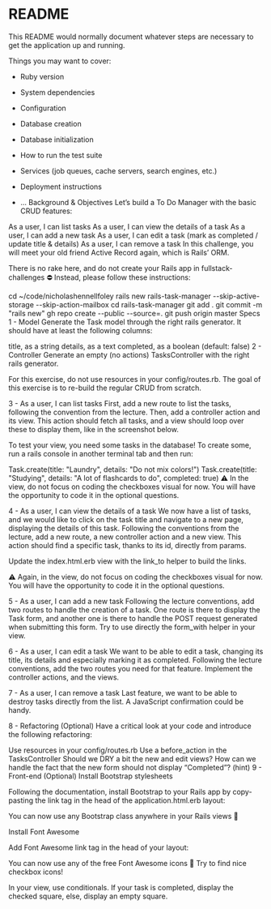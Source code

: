 # README

This README would normally document whatever steps are necessary to get the
application up and running.

Things you may want to cover:

* Ruby version

* System dependencies

* Configuration

* Database creation

* Database initialization

* How to run the test suite

* Services (job queues, cache servers, search engines, etc.)

* Deployment instructions

* ...
Background & Objectives
Let’s build a To Do Manager with the basic CRUD features:

As a user, I can list tasks
As a user, I can view the details of a task
As a user, I can add a new task
As a user, I can edit a task (mark as completed / update title & details)
As a user, I can remove a task
In this challenge, you will meet your old friend Active Record again, which is Rails’ ORM.

There is no rake here, and do not create your Rails app in fullstack-challenges ⛔️ Instead, please follow these instructions:

cd ~/code/nicholashennellfoley
rails new rails-task-manager --skip-active-storage --skip-action-mailbox
cd rails-task-manager
git add .
git commit -m "rails new"
gh repo create --public --source=.
git push origin master
Specs
1 - Model
Generate the Task model through the right rails generator. It should have at least the following columns:

title, as a string
details, as a text
completed, as a boolean (default: false)
2 - Controller
Generate an empty (no actions) TasksController with the right rails generator.

For this exercise, do not use resources in your config/routes.rb. The goal of this exercise is to re-build the regular CRUD from scratch.

3 - As a user, I can list tasks
First, add a new route to list the tasks, following the convention from the lecture. Then, add a controller action and its view. This action should fetch all tasks, and a view should loop over these to display them, like in the screenshot below.

To test your view, you need some tasks in the database! To create some, run a rails console in another terminal tab and then run:

Task.create(title: "Laundry", details: "Do not mix colors!")
Task.create(title: "Studying", details: "A lot of flashcards to do", completed: true)
⚠️ In the view, do not focus on coding the checkboxes visual for now. You will have the opportunity to code it in the optional questions.



4 - As a user, I can view the details of a task
We now have a list of tasks, and we would like to click on the task title and navigate to a new page, displaying the details of this task. Following the conventions from the lecture, add a new route, a new controller action and a new view. This action should find a specific task, thanks to its id, directly from params.

Update the index.html.erb view with the link_to helper to build the links.

⚠️ Again, in the view, do not focus on coding the checkboxes visual for now. You will have the opportunity to code it in the optional questions.



5 - As a user, I can add a new task
Following the lecture conventions, add two routes to handle the creation of a task. One route is there to display the Task form, and another one is there to handle the POST request generated when submitting this form. Try to use directly the form_with helper in your view.



6 - As a user, I can edit a task
We want to be able to edit a task, changing its title, its details and especially marking it as completed. Following the lecture conventions, add the two routes you need for that feature. Implement the controller actions, and the views.



7 - As a user, I can remove a task
Last feature, we want to be able to destroy tasks directly from the list. A JavaScript confirmation could be handy.



8 - Refactoring (Optional)
Have a critical look at your code and introduce the following refactoring:

Use resources in your config/routes.rb
Use a before_action in the TasksController
Should we DRY a bit the new and edit views? How can we handle the fact that the new form should not display “Completed”? (hint)
9 - Front-end (Optional)
Install Bootstrap stylesheets

Following the documentation, install Bootstrap to your Rails app by copy-pasting the link tag in the head of the application.html.erb layout:

<!-- app/views/layouts/application.html.erb -->
<!-- [...] -->
<link href="https://cdn.jsdelivr.net/npm/bootstrap@5.1.3/dist/css/bootstrap.min.css" rel="stylesheet" integrity="sha384-1BmE4kWBq78iYhFldvKuhfTAU6auU8tT94WrHftjDbrCEXSU1oBoqyl2QvZ6jIW3" crossorigin="anonymous">
You can now use any Bootstrap class anywhere in your Rails views 🎉

Install Font Awesome

Add Font Awesome link tag in the head of your layout:

<!-- app/views/layouts/application.html.erb -->
<!-- [...] -->
<link rel="stylesheet" href="https://use.fontawesome.com/releases/v6.1.2/css/all.css">
You can now use any of the free Font Awesome icons 🎉 Try to find nice checkbox icons!

In your view, use conditionals. If your task is completed, display the checked square, else, display an empty square.
